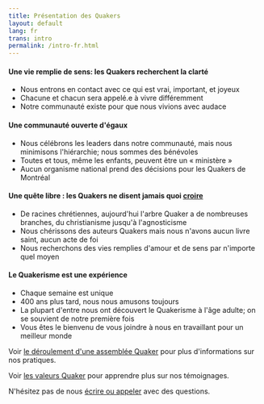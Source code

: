 ```yaml
---
title: Présentation des Quakers
layout: default
lang: fr
trans: intro
permalink: /intro-fr.html
---
```

#### <i class="fab fa-fly fa-fw fa-2x color-1-light-text down_a_bit"></i> Une vie remplie de sens: les Quakers recherchent la clarté
  * Nous entrons en contact avec ce qui est vrai, important, et joyeux
  * Chacune et chacun sera appelé.e à vivre différemment
  * Notre communauté existe pour que nous vivions avec audace

#### <i class="fas fa-arrows-alt-h fa-lg fa-fw fa-2x color-1-text down_a_bit"></i> Une communauté ouverte d'égaux
  * Nous célébrons les leaders dans notre communauté, mais nous minimisons l'hiérarchie; nous sommes des bénévoles
  * Toutes et tous, même les enfants, peuvent être un « ministère »
  * Aucun organisme national prend des décisions pour les Quakers de Montréal

#### <i class="fas fa-road fa-lg fa-fw fa-2x color-1-dark-text down_a_bit"></i> Une quête libre : les Quakers ne disent jamais quoi [croire](/temoignages.html) 
  * De racines chrétiennes, aujourd'hui l'arbre Quaker a de nombreuses branches, du christianisme jusqu'à l'agnosticisme
  * Nous chérissons des auteurs Quakers mais nous n'avons aucun livre saint, aucun acte de foi
  * Nous recherchons des vies remplies d'amour et de sens par n'importe quel moyen

#### <i class="fas fa-vial fa-lg fa-fw fa-2x color-1-light-text down_a_bit"></i> Le Quakerisme est une expérience
  * Chaque semaine est unique
  * 400 ans plus tard, nous nous amusons toujours
  * La plupart d'entre nous ont découvert le Quakerisme à l'âge adulte; on se souvient de notre première fois
  * Vous êtes le bienvenu de vous joindre à nous en travaillant pour un meilleur monde

Voir [le déroulement d'une assemblée Quaker](/a_propos.html) pour plus d'informations sur nos pratiques.

Voir [les valeurs Quaker](/temoignages.html) pour apprendre plus sur nos témoignages.

N'hésitez pas de nous [écrire ou appeler](/contact-fr.html) avec des questions.
